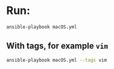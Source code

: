 # Run:
```bash
ansible-playbook macOS.yml
```
## With tags, for example `vim`
```bash
ansible-playbook macOS.yml --tags vim
```

